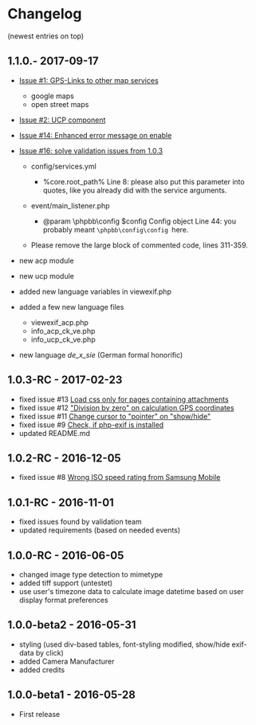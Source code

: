 # Changelog

(newest entries on top)

## 1.1.0.- 2017-09-17
- [Issue #1: GPS-Links to other map services](https://github.com/canonknipser/viewexif/issues/1)

	- google maps
	- open street maps

- [Issue #2: UCP component](https://github.com/canonknipser/viewexif/issues/2)


- [Issue #14: Enhanced error message on enable](https://github.com/canonknipser/viewexif/issues/14)


- [Issue #16: solve validation issues from 1.0.3](https://github.com/canonknipser/viewexif/issues/16)

	-  config/services.yml
		- %core.root_path%
		Line 8: please also put this parameter into quotes, like you already did with the service arguments.

	- event/main_listener.php
		* @param \phpbb\config	$config		Config object
		Line 44: you probably meant `\phpbb\config\config `here.

	- Please remove the  large block of commented code, lines 311-359.

- new acp module
- new ucp module
- added new language variables in viewexif.php
- added a few new language files

	- viewexif_acp.php
	- info_acp_ck_ve.php
	- info_ucp_ck_ve.php

- new language *de_x_sie* (German formal honorific)

## 1.0.3-RC - 2017-02-23
- fixed issue #13 [Load css only for pages containing attachments](https://github.com/canonknipser/viewexif/issues/13)
- fixed issue #12 ["Division by zero" on calculation GPS coordinates](https://github.com/canonknipser/viewexif/issues/12)
- fixed issue #11 [Change cursor to "pointer" on "show/hide"](https://github.com/canonknipser/viewexif/issues/11)
- fixed issue #9 [Check, if php-exif is installed](https://github.com/canonknipser/viewexif/issues/9)
- updated README.md

## 1.0.2-RC - 2016-12-05
- fixed issue #8 [Wrong ISO speed rating from Samsung Mobile](https://github.com/canonknipser/viewexif/issues/8)

## 1.0.1-RC - 2016-11-01
- fixed issues found by validation team
- updated requirements (based on needed events)

## 1.0.0-RC - 2016-06-05

- changed image type detection to mimetype
- added tiff support (untestet)
- use user's timezone data to calculate image datetime based on user display format preferences

## 1.0.0-beta2 - 2016-05-31

- styling (used div-based tables, font-styling modified, show/hide exif-data by click)
- added Camera Manufacturer
- added credits

## 1.0.0-beta1 - 2016-05-28

- First release
